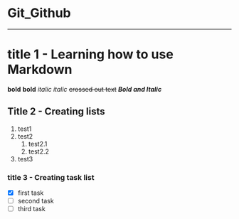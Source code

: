 # Git_Github
***

# title 1 - Learning how to use Markdown

__bold__ **bold** _italic_ *italic* ~~crossed out text~~
__*Bold and Italic*__

## Title 2 - Creating lists
1. test1
1. test2
   1. test2.1
   1. test2.2
1. test3

### title 3 - Creating task list
- [x] first task
- [ ] second task
- [ ] third task
